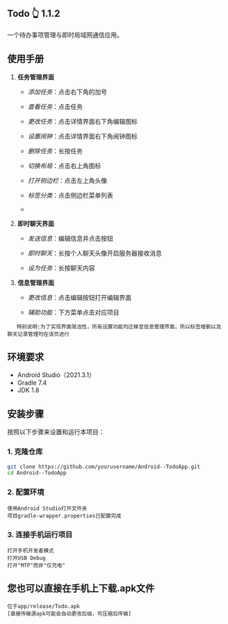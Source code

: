 ## Todo 👆 1.1.2

一个待办事项管理与即时局域网通信应用。

## 使用手册

1. **任务管理界面**

   * *添加任务*：点击右下角的加号

   * *查看任务*：点击任务

   * *更改任务*：点击详情界面右下角编辑图标

   * *设置闹钟*：点击详情界面右下角闹钟图标

   * *删除任务*：长按任务

   * *切换布局*：点击右上角图标

   * *打开侧边栏*：点击左上角头像

   * *标签分类*：点击侧边栏菜单列表
   * 
2. **即时聊天界面**

   * *发送信息*：编辑信息并点击按钮
     
   * *即时聊天*：长按个人聊天头像开启服务器接收消息
     
   * *设为任务*：长按聊天内容
   
3. **信息管理界面**
   
   * *更改信息*：点击编辑按钮打开编辑界面
     
   * *辅助功能*：下方菜单点击对应项目

```
   特别说明:为了实现界面简洁性，所有设置功能均迁移至信息管理界面，所以标签增删以及聊天记录管理均在该页进行
```

## 环境要求

- Android Studio（2021.3.1）
- Gradle 7.4
- JDK 1.8

## 安装步骤

按照以下步骤来设置和运行本项目：

### 1. 克隆仓库

```bash
git clone https://github.com/yourusername/Android--TodoApp.git
cd Android--TodoApp
```

### 2. 配置环境

```
使用Android Studio打开文件夹
项目gradle-wrapper.properties已配置完成
```

### 3. 连接手机运行项目

```
打开手机开发者模式
打开USB Debug
打开"MTP"而非"仅充电"
```

## 您也可以直接在手机上下载.apk文件

```
位于app/release/Todo.apk
[直接传输源apk可能会自动更改后缀，可压缩后传输]
```